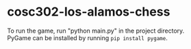 # cosc302-los-alamos-chess
To run the game, run "python main.py" in the project directory.</br>
PyGame can be installed by running ```pip install pygame```.
